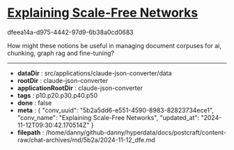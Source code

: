 # [Explaining Scale-Free Networks](https://claude.ai/chat/5b2a5dd6-e551-4590-8983-82823734ece1)

dfeea14a-d975-4442-97d9-6b38a0cd0683

How might these notions be useful in managing document corpuses for ai, chunking, graph rag and fine-tuning?

---

* **dataDir** : src/applications/claude-json-converter/data
* **rootDir** : claude-json-converter
* **applicationRootDir** : claude-json-converter
* **tags** : p10.p20.p30.p40.p50
* **done** : false
* **meta** : {
  "conv_uuid": "5b2a5dd6-e551-4590-8983-82823734ece1",
  "conv_name": "Explaining Scale-Free Networks",
  "updated_at": "2024-11-12T09:30:42.170514Z"
}
* **filepath** : /home/danny/github-danny/hyperdata/docs/postcraft/content-raw/chat-archives/md/5b2a/2024-11-12_dfe.md